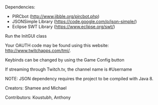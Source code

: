 Dependencies: 
 - PIRCbot (http://www.jibble.org/pircbot.php)
 - JSONSimple Library (https://code.google.com/p/json-simple/)
 - Eclipse SWT Library (https://www.eclipse.org/swt/)

Run the InitGUI class

Your OAUTH code may be found using this website: http://www.twitchapps.com/tmi/.

Keybinds can be changed by using the Game Config button

If streaming through Twitch.tv, the channel name is #Username

NOTE: JSON dependency requires the project to be compiled with Java 8.

Creators: Shamee and Michael

Contributors: Koustubh, Anthony
